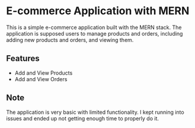 # E-commerce Application with MERN

This is a simple e-commerce application built with the MERN stack. The application is supposed users to manage products and orders, including adding new products and orders, and viewing them.

## Features
- Add and View Products
- Add and View Orders

## Note
The application is very basic with limited functionality. I kept running into issues and ended up not getting enough time to properly do it.  
